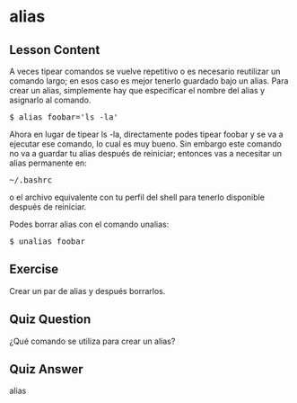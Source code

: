 # alias

## Lesson Content

A veces tipear comandos se vuelve repetitivo o es necesario reutilizar un comando largo; en esos caso es mejor tenerlo guardado bajo un alias. Para crear un alias, simplemente hay que especificar el nombre del alias y asignarlo al comando.

<pre>$ alias foobar='ls -la'</pre>

Ahora en lugar de tipear ls -la, directamente podes tipear foobar y se va a ejecutar ese comando, lo cual es muy bueno. Sin embargo este comando no va a guardar tu alias después de reiniciar; entonces vas a necesitar un alias permanente en:

<pre>~/.bashrc</pre>

o el archivo equivalente con tu perfil del shell para tenerlo disponible después de reiniciar.

Podes borrar alias con el comando unalias:

<pre>$ unalias foobar</pre>

## Exercise

Crear un par de alias y después borrarlos.

## Quiz Question

¿Qué comando se utiliza para crear un alias?

## Quiz Answer

alias
